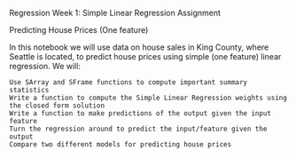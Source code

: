 Regression Week 1: Simple Linear Regression Assignment

Predicting House Prices (One feature)

In this notebook we will use data on house sales in King County, where Seattle is located, to predict house prices using simple (one feature) linear regression. We will:

    Use SArray and SFrame functions to compute important summary statistics
    Write a function to compute the Simple Linear Regression weights using the closed form solution
    Write a function to make predictions of the output given the input feature
    Turn the regression around to predict the input/feature given the output
    Compare two different models for predicting house prices

 
